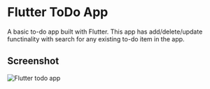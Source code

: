 # Flutter ToDo App

A basic to-do app built with Flutter. This app has add/delete/update functinality with search for any existing to-do item in the app.



## Screenshot

![Flutter todo app](./flutter-todo-iphone.png)

